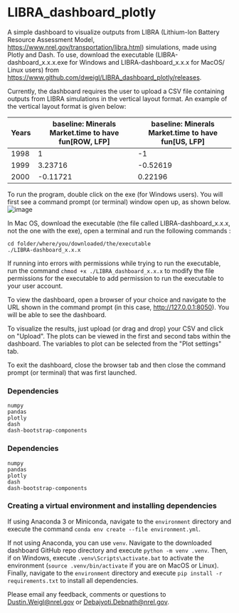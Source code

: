 # LIBRA_dashboard_plotly

A simple dashboard to visualize outputs from LIBRA (Lithium-Ion Battery Resource Assessment Model, https://www.nrel.gov/transportation/libra.html) simulations, made using Plotly and Dash. To use, download the executable (LIBRA-dashboard_x.x.x.exe for Windows and LIBRA-dashboard_x.x.x for MacOS/ Linux users) from https://www.github.com/dweigl/LIBRA_dashboard_plotly/releases.

Currently, the dashboard requires the user to upload a CSV file containing outputs from LIBRA simulations in the vertical layout format. An example of the vertical layout format is given below:

| Years | baseline: Minerals Market.time to have fun[ROW, LFP] | baseline: Minerals Market.time to have fun[US, LFP] |
| ----- | ---------------------------------------------------- | --------------------------------------------------- |
| 1998  | 1                                                    | -1                                                  |
| 1999  | 3.23716                                              | -0.52619                                            |
| 2000  | -0.11721                                             | 0.22196                                             |

To run the program, double click on the exe (for Windows users). You will first see a command prompt (or terminal) window open up, as shown below.
![image](https://user-images.githubusercontent.com/107583173/194936368-3e2183de-ef33-4bc6-a3b8-1ba8c56691c5.png)

In Mac OS, download the executable (the file called LIBRA-dashboard_x.x.x, not the one with the exe), open a terminal and run the following commands : 
```
cd folder/where/you/downloaded/the/executable
./LIBRA-dashboard_x.x.x
```
If running into errors with permissions while trying to run the executable, run the command `chmod +x ./LIBRA_dashboard_x.x.x` to modify the file permissions for the executable to add permission to run the executable to your user account.

To view the dashboard, open a browser of your choice and navigate to the URL shown in the command prompt (in this case, http://127.0.0.1:8050). You will be able to see the dashboard.

To visualize the results, just upload (or drag and drop) your CSV and click on "Upload". The plots can be viewed in the first and second tabs within the dashboard. The variables to plot can be selected from the "Plot settings" tab.


To exit the dashboard, close the browser tab and then close the command prompt (or terminal) that was first launched.

### Dependencies

```
numpy
pandas
plotly
dash
dash-bootstrap-components
```

### Dependencies

```
numpy
pandas
plotly
dash
dash-bootstrap-components
```

### Creating a virtual environment and installing dependencies

If using Anaconda 3 or Miniconda, navigate to the `environment` directory and execute the command
`conda env create --file environment.yml`.

If not using Anaconda, you can use `venv`. Navigate to the downloaded dashboard GitHub repo directory and execute `python -m venv .venv`. Then, if on Windows, execute `.venv\Scripts\activate.bat` to activate the environment (`source .venv/bin/activate` if you are on MacOS or Linux). Finally, navigate to the `environment` directory and execute `pip install -r requirements.txt` to install all dependencies.

Please email any feedback, comments or questions to Dustin.Weigl@nrel.gov or Debajyoti.Debnath@nrel.gov.

